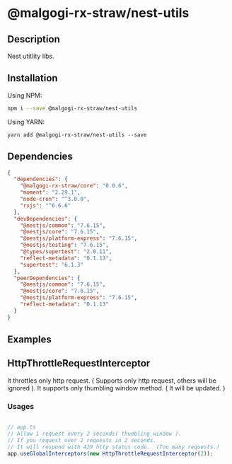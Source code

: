 # @malgogi-rx-straw/nest-utils

## Description

Nest utitlity libs.


## Installation

Using NPM:

```bash
npm i --save @malgogi-rx-straw/nest-utils
```

Using YARN:
```
yarn add @malgogi-rx-straw/nest-utils --save
```

## Dependencies

```json
{
  "dependencies": {
    "@malgogi-rx-straw/core": "0.0.6",
    "moment": "2.29.1",
    "node-cron": "^3.0.0",
    "rxjs": "^6.6.6"
  },
  "devDependencies": {
    "@nestjs/common": "7.6.15",
    "@nestjs/core": "7.6.15",
    "@nestjs/platform-express": "7.6.15",
    "@nestjs/testing": "7.6.15",
    "@types/supertest": "2.0.11",
    "reflect-metadata": "0.1.13",
    "supertest": "6.1.3"
  },
  "peerDependencies": {
    "@nestjs/common": "7.6.15",
    "@nestjs/core": "7.6.15",
    "@nestjs/platform-express": "7.6.15",
    "reflect-metadata": "0.1.13"
  }
}
```

## Examples

## HttpThrottleRequestInterceptor

It throttles only http request. ( Supports only http request, others will be ignored ).
It supports only thumbling window method. ( It will be updated. )

### Usages
```typescript

// app.ts
// Allow 1 request every 2 seconds( thumbling window ).
// If you request over 2 requests in 2 seconds.
// It will respond with 429 http status code.  (Too many requests.)
app.useGlobalInterceptors(new HttpThrottleRequestInterceptor(2));
```
